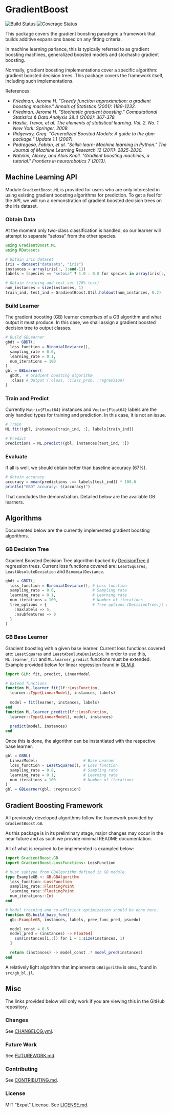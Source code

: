 # GradientBoost

[![Build Status](https://travis-ci.org/Arkoniak/GradientBoost.jl.svg?branch=master)](https://travis-ci.org/Arkoniak/GradientBoost.jl)
[![Coverage Status](https://coveralls.io/repos/Arkoniak/GradientBoost.jl/badge.png?branch=master)](https://coveralls.io/r/Arkoniak/GradientBoost.jl?branch=master)

This package covers the gradient boosting paradigm: a framework that builds
additive expansions based on any fitting criteria.

In machine learning parlance, this is typically referred to as
gradient boosting machines, generalized boosted models and stochastic gradient
boosting.

Normally, gradient boosting implementations cover a specific algorithm: gradient
boosted decision trees. This package covers the framework itself, including such
implementations.

References:

- <cite> Friedman, Jerome H. "Greedy function approximation: a gradient boosting
machine." Annals of Statistics (2001): 1189-1232. </cite>
- <cite> Friedman, Jerome H. "Stochastic gradient boosting." 
Computational Statistics & Data Analysis 38.4 (2002): 367-378. </cite>
- <cite> Hastie, Trevor, et al. The elements of statistical learning.
Vol. 2. No. 1. New York: Springer, 2009. </cite>
- <cite> Ridgeway, Greg. "Generalized Boosted Models: A guide to the gbm package."
Update 1.1 (2007). </cite>
- <cite> Pedregosa, Fabian, et al. "Scikit-learn: Machine learning in Python." 
The Journal of Machine Learning Research 12 (2011): 2825-2830. </cite>
- <cite> Natekin, Alexey, and Alois Knoll. 
"Gradient boosting machines, a tutorial." 
Frontiers in neurorobotics 7 (2013). </cite>

## Machine Learning API

Module `GradientBoost.ML` is provided for users who are only interested in 
using existing gradient boosting algorithms for prediction. 
To get a feel for the API, 
we will run a demonstration 
of gradient boosted decision trees on the iris dataset.

### Obtain Data

At the moment only two-class classification is handled, 
so our learner will attempt to separate "setosa" from the other species.
```julia
using GradientBoost.ML
using RDatasets

# Obtain iris dataset
iris = dataset("datasets", "iris")
instances = array(iris[:, 1:end-1])
labels = [species == "setosa" ? 1.0 : 0.0 for species in array(iris[:, end])]

# Obtain training and test set (20% test)
num_instances = size(instances, 1)
train_ind, test_ind = GradientBoost.Util.holdout(num_instances, 0.2)
```

### Build Learner

The gradient boosting (GB) learner comprises of a GB algorithm 
and what output it must produce. 
In this case, we shall assign a gradient boosted decision tree to output classes.
```julia
# Build GBLearner
gbdt = GBDT(;
  loss_function = BinomialDeviance(),
  sampling_rate = 0.6,
  learning_rate = 0.1,
  num_iterations = 100
)
gbl = GBLearner(
  gbdt,  # Gradient boosting algorithm
  :class # Output (:class, :class_prob, :regression)
)
```

### Train and Predict

Currently `Matrix{Float64}` instances and `Vector{Float64}` labels are 
the only handled types for training and prediction. 
In this case, it is not an issue.

```julia
# Train
ML.fit!(gbl, instances[train_ind, :], labels[train_ind])

# Predict
predictions = ML.predict!(gbl, instances[test_ind, :])
```

### Evaluate

If all is well, we should obtain better than baseline accuracy (67%).
```julia
# Obtain accuracy
accuracy = mean(predictions .== labels[test_ind]) * 100.0
println("GBDT accuracy: $(accuracy)")
```

That concludes the demonstration. Detailed below are the available GB learners.

## Algorithms

Documented below are the currently implemented gradient boosting algorithms.

### GB Decision Tree

Gradient Boosted Decision Tree algorithm backed by 
[DecisionTree.jl](https://github.com/bensadeghi/DecisionTree.jl#regression-example) 
regression trees. 
Current loss functions covered are: 
`LeastSquares`, `LeastAbsoluteDeviation` and `BinomialDeviance`.

```julia
gbdt = GBDT(;
  loss_function = BinomialDeviance(), # Loss function
  sampling_rate = 0.6,                # Sampling rate
  learning_rate = 0.1,                # Learning rate
  num_iterations = 100,               # Number of iterations
  tree_options = {                    # Tree options (DecisionTree.jl regressor)
    :maxlabels => 5,
    :nsubfeatures => 0
  }
)
```

### GB Base Learner

Gradient boosting with a given base learner. 
Current loss functions covered are: `LeastSquares` and `LeastAbsoluteDeviation`. 
In order to use this, 
`ML.learner_fit` and `ML.learner_predict` functions must be extended.
Example provided below for linear regression found in 
[GLM.jl](https://github.com/JuliaStats/GLM.jl).
```julia
import GLM: fit, predict, LinearModel

# Extend functions
function ML.learner_fit(lf::LossFunction, 
  learner::Type{LinearModel}, instances, labels)
  
  model = fit(learner, instances, labels)
end
function ML.learner_predict(lf::LossFunction,
  learner::Type{LinearModel}, model, instances)
  
  predict(model, instances)
end
```

Once this is done, 
the algorithm can be instantiated with the respective base learner.
```julia
gbl = GBBL(
  LinearModel;                    # Base Learner
  loss_function = LeastSquares(), # Loss function
  sampling_rate = 0.8,            # Sampling rate
  learning_rate = 0.1,            # Learning rate
  num_iterations = 100            # Number of iterations
)
gbl = GBLearner(gbl, :regression)
```

## Gradient Boosting Framework

All previously developed algorithms follow the framework 
provided by `GradientBoost.GB`. 

As this package is in its preliminary stage, 
major changes may occur in the near future and as such 
we provide minimal README documentation.

All of what is required to be implemented is exampled below:
```julia
import GradientBoost.GB
import GradientBoost.LossFunctions: LossFunction

# Must subtype from GBAlgorithm defined in GB module.
type ExampleGB <: GB.GBAlgorithm
  loss_function::LossFunction
  sampling_rate::FloatingPoint
  learning_rate::FloatingPoint
  num_iterations::Int
end

# Model training and co-efficient optimization should be done here.
function GB.build_base_func(
  gb::ExampleGB, instances, labels, prev_func_pred, psuedo)

  model_const = 0.5
  model_pred = (instances) -> Float64[
    sum(instances[i,:]) for i = 1:size(instances, 1)
  ]

  return (instances) -> model_const .* model_pred(instances)
end
```

A relatively light algorithm 
that implements `GBAlgorithm` is `GBBL`, found in `src/gb_bl.jl`.

## Misc

The links provided below will only work if you are viewing this in the GitHub repository.

### Changes

See [CHANGELOG.yml](CHANGELOG.yml).

### Future Work

See [FUTUREWORK.md](FUTUREWORK.md).

### Contributing

See [CONTRIBUTING.md](CONTRIBUTING.md).

### License

MIT "Expat" License. See [LICENSE.md](LICENSE.md).
